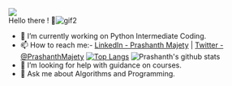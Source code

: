 ![](https://visitor-badge.laobi.icu/badge?page_id=MajetyPrashanth.MajetyPrashanth)
<br>
Hello there ! 👋![gif2](https://user-images.githubusercontent.com/58392261/113102575-d88fb100-921b-11eb-9f23-36e12dc9c277.gif)
- 🔭 I’m currently working on Python Intermediate Coding.
- 📫 How to reach me:-  [LinkedIn - Prashanth Majety](https://www.linkedin.com/in/prashanth-majety-7b474318b/) | [Twitter - @PrashanthMajety](https://twitter.com/PrashanthMajety) 
[![Top Langs](https://github-readme-stats.vercel.app/api/top-langs/?username=MajetyPrashanth&theme=tokyonight)](https://github.com/MajetyPrashanth/github-readme-stats) ![Prashanth's github stats](https://github-readme-stats.vercel.app/api?username=MajetyPrashanth&theme=tokyonight)
- 🤔 I’m looking for help with guidance on courses.
- 💬 Ask me about Algorithms and Programming.
